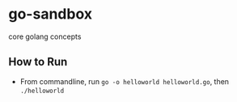# go-sandbox
core golang concepts

## How to Run

- From commandline, run `go -o helloworld helloworld.go`, then `./helloworld` 
